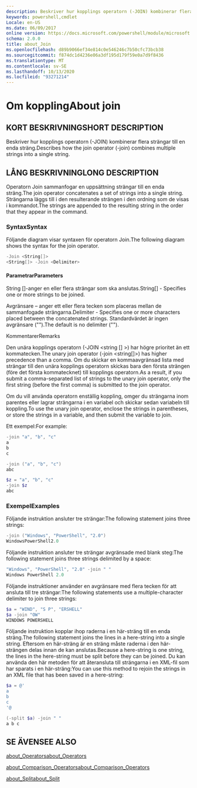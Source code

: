 ```yaml
---
description: Beskriver hur kopplings operatorn (-JOIN) kombinerar flera strängar till en enda sträng.
keywords: powershell,cmdlet
Locale: en-US
ms.date: 06/09/2017
online version: https://docs.microsoft.com/powershell/module/microsoft.powershell.core/about/about_join?view=powershell-7&WT.mc_id=ps-gethelp
schema: 2.0.0
title: about_Join
ms.openlocfilehash: d89b9066ef34e814c0e546246c7b50cfc73bcb38
ms.sourcegitcommit: f874dc1d4236e06a3df195d179f59e0a7d9f8436
ms.translationtype: MT
ms.contentlocale: sv-SE
ms.lasthandoff: 10/13/2020
ms.locfileid: "93271214"
---
```

# <a name="about-join"></a><span data-ttu-id="6c474-104">Om koppling</span><span class="sxs-lookup"><span data-stu-id="6c474-104">About join</span></span>

## <a name="short-description"></a><span data-ttu-id="6c474-105">KORT BESKRIVNING</span><span class="sxs-lookup"><span data-stu-id="6c474-105">SHORT DESCRIPTION</span></span>
<span data-ttu-id="6c474-106">Beskriver hur kopplings operatorn (-JOIN) kombinerar flera strängar till en enda sträng.</span><span class="sxs-lookup"><span data-stu-id="6c474-106">Describes how the join operator (-join) combines multiple strings into a single string.</span></span>

## <a name="long-description"></a><span data-ttu-id="6c474-107">LÅNG BESKRIVNING</span><span class="sxs-lookup"><span data-stu-id="6c474-107">LONG DESCRIPTION</span></span>

<span data-ttu-id="6c474-108">Operatorn Join sammanfogar en uppsättning strängar till en enda sträng.</span><span class="sxs-lookup"><span data-stu-id="6c474-108">The join operator concatenates a set of strings into a single string.</span></span> <span data-ttu-id="6c474-109">Strängarna läggs till i den resulterande strängen i den ordning som de visas i kommandot.</span><span class="sxs-lookup"><span data-stu-id="6c474-109">The strings are appended to the resulting string in the order that they appear in the command.</span></span>

### <a name="syntax"></a><span data-ttu-id="6c474-110">Syntax</span><span class="sxs-lookup"><span data-stu-id="6c474-110">Syntax</span></span>

<span data-ttu-id="6c474-111">Följande diagram visar syntaxen för operatorn Join.</span><span class="sxs-lookup"><span data-stu-id="6c474-111">The following diagram shows the syntax for the join operator.</span></span>

```powershell
-Join <String[]>
<String[]> -Join <Delimiter>
```

#### <a name="parameters"></a><span data-ttu-id="6c474-112">Parametrar</span><span class="sxs-lookup"><span data-stu-id="6c474-112">Parameters</span></span>

<span data-ttu-id="6c474-113">String []-anger en eller flera strängar som ska anslutas.</span><span class="sxs-lookup"><span data-stu-id="6c474-113">String[] - Specifies one or more strings to be joined.</span></span>

<span data-ttu-id="6c474-114">Avgränsare – anger ett eller flera tecken som placeras mellan de sammanfogade strängarna.</span><span class="sxs-lookup"><span data-stu-id="6c474-114">Delimiter - Specifies one or more characters placed between the concatenated strings.</span></span> <span data-ttu-id="6c474-115">Standardvärdet är ingen avgränsare ("").</span><span class="sxs-lookup"><span data-stu-id="6c474-115">The default is no delimiter ("").</span></span>

<span data-ttu-id="6c474-116">Kommentarer</span><span class="sxs-lookup"><span data-stu-id="6c474-116">Remarks</span></span>

<span data-ttu-id="6c474-117">Den unära kopplings operatorn (-JOIN <string [] >) har högre prioritet än ett kommatecken.</span><span class="sxs-lookup"><span data-stu-id="6c474-117">The unary join operator (-join <string[]>) has higher precedence than a comma.</span></span> <span data-ttu-id="6c474-118">Om du skickar en kommaavgränsad lista med strängar till den unära kopplings operatorn skickas bara den första strängen (före det första kommatecknet) till kopplings operatorn.</span><span class="sxs-lookup"><span data-stu-id="6c474-118">As a result, if you submit a comma-separated list of strings to the unary join operator, only the first string (before the first comma) is submitted to the join operator.</span></span>

<span data-ttu-id="6c474-119">Om du vill använda operatorn enställig koppling, omger du strängarna inom parentes eller lagrar strängarna i en variabel och skickar sedan variabeln till koppling.</span><span class="sxs-lookup"><span data-stu-id="6c474-119">To use the unary join operator, enclose the strings in parentheses, or store the strings in a variable, and then submit the variable to join.</span></span>

<span data-ttu-id="6c474-120">Ett exempel:</span><span class="sxs-lookup"><span data-stu-id="6c474-120">For example:</span></span>

```powershell
-join "a", "b", "c"
a
b
c

-join ("a", "b", "c")
abc

$z = "a", "b", "c"
-join $z
abc
```

### <a name="examples"></a><span data-ttu-id="6c474-121">Exempel</span><span class="sxs-lookup"><span data-stu-id="6c474-121">Examples</span></span>

<span data-ttu-id="6c474-122">Följande instruktion ansluter tre strängar:</span><span class="sxs-lookup"><span data-stu-id="6c474-122">The following statement joins three strings:</span></span>

```powershell
-join ("Windows", "PowerShell", "2.0")
WindowsPowerShell2.0
```

<span data-ttu-id="6c474-123">Följande instruktion ansluter tre strängar avgränsade med blank steg:</span><span class="sxs-lookup"><span data-stu-id="6c474-123">The following statement joins three strings delimited by a space:</span></span>

```powershell
"Windows", "PowerShell", "2.0" -join " "
Windows PowerShell 2.0
```

<span data-ttu-id="6c474-124">Följande instruktioner använder en avgränsare med flera tecken för att ansluta till tre strängar:</span><span class="sxs-lookup"><span data-stu-id="6c474-124">The following statements use a multiple-character delimiter to join three strings:</span></span>

```powershell
$a = "WIND", "S P", "ERSHELL"
$a -join "OW"
WINDOWS POWERSHELL
```

<span data-ttu-id="6c474-125">Följande instruktion kopplar ihop raderna i en här-sträng till en enda sträng.</span><span class="sxs-lookup"><span data-stu-id="6c474-125">The following statement joins the lines in a here-string into a single string.</span></span> <span data-ttu-id="6c474-126">Eftersom en här-sträng är en sträng måste raderna i den här-strängen delas innan de kan anslutas.</span><span class="sxs-lookup"><span data-stu-id="6c474-126">Because a here-string is one string, the lines in the here-string must be split before they can be joined.</span></span> <span data-ttu-id="6c474-127">Du kan använda den här metoden för att återansluta till strängarna i en XML-fil som har sparats i en här-sträng:</span><span class="sxs-lookup"><span data-stu-id="6c474-127">You can use this method to rejoin the strings in an XML file that has been saved in a here-string:</span></span>

```powershell
$a = @'
a
b
c
'@

(-split $a) -join " "
a b c
```

## <a name="see-also"></a><span data-ttu-id="6c474-128">SE ÄVEN</span><span class="sxs-lookup"><span data-stu-id="6c474-128">SEE ALSO</span></span>

[<span data-ttu-id="6c474-129">about_Operators</span><span class="sxs-lookup"><span data-stu-id="6c474-129">about_Operators</span></span>](about_Operators.md)

[<span data-ttu-id="6c474-130">about_Comparison_Operators</span><span class="sxs-lookup"><span data-stu-id="6c474-130">about_Comparison_Operators</span></span>](about_Comparison_Operators.md)

[<span data-ttu-id="6c474-131">about_Split</span><span class="sxs-lookup"><span data-stu-id="6c474-131">about_Split</span></span>](about_Split.md)
